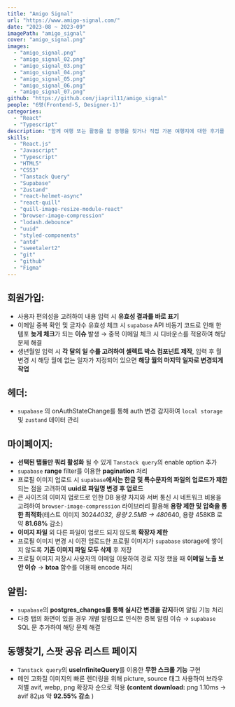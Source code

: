 ```yaml
---
title: "Amigo Signal"
url: "https://www.amigo-signal.com/"
date: "2023-08 ~ 2023-09"
imagePath: "amigo_signal"
cover: "amigo_signal.png"
images:
  - "amigo_signal.png"
  - "amigo_signal_02.png"
  - "amigo_signal_03.png"
  - "amigo_signal_04.png"
  - "amigo_signal_05.png"
  - "amigo_signal_06.png"
  - "amigo_signal_07.png"
github: "https://github.com/jiapril11/amigo_signal"
people: "6명(Frontend-5, Designer-1)"
categories:
  - "React"
  - "Typescript"
description: "함께 여행 또는 활동을 할 동행을 찾거나 직접 가본 여행지에 대한 후기를 공유할 수 있는 반응형 사이트"
skills:
  - "React.js"
  - "Javascript"
  - "Typescript"
  - "HTML5"
  - "CSS3"
  - "Tanstack Query"
  - "Supabase"
  - "Zustand"
  - "react-helmet-async"
  - "react-quill"
  - "quill-image-resize-module-react"
  - "browser-image-compression"
  - "lodash.debounce"
  - "uuid"
  - "styled-components"
  - "antd"
  - "sweetalert2"
  - "git"
  - "github"
  - "Figma"
---
```


## 회원가입:

- 사용자 편의성을 고려하여 내용 입력 시 **유효성 결과를 바로 표기**
- 이메일 중복 확인 및 글자수 유효성 체크 시 `supabase` API 비동기 코드로 인해 한 템포 **늦게 체크**가 되는 **이슈** 발생 → 중복 이메일 체크 시 디바운스를 적용하여 해당 문제 해결
- 생년월일 입력 시 **각 달의 일 수를 고려하여 셀렉트 박스 컴포넌트 제작**, 입력 후 월 변경 시 해당 월에 없는 일자가 지정되어 있으면 **해당 월의 마지막 일자로 변경되게 작업**

## 헤더:

- `supabase` 의 onAuthStateChange를 통해 auth 변경 감지하여 `local storage` 및 `zustand` 데이터 관리

## 마이페이지:

- **선택된 탭들만 쿼리 활성화** 될 수 있게 `Tanstack query`의 enable option 추가
- `supabase` **range** filter를 이용한 **pagination** 처리
- 프로필 이미지 업로드 시 `supabase`**에서는 한글 및 특수문자의 파일의 업로드가 제한**되는 점을 고려하여 **uuid로 파일명 변경 후 업로드**
- 큰 사이즈의 이미지 업로드로 인한 DB 용량 차지와 서버 통신 시 네트워크 비용을 고려하여 `browser-image-compression` 라이브러리 활용해 **용량 제한 및 압축을 통한 최적화**(테스트 이미지 3024*4032, 용량 2.5MB → 480*640, 용량 458KB 로 약 **81.68%** 감소)
- **이미지 파일** 외 다른 파일이 업로드 되지 않도록 **확장자 제한**
- 프로필 이미지 변경 시 이전 업로드한 프로필 이미지가 `supabase` storage에 쌓이지 않도록 **기존 이미지 파일 모두 삭제** 후 저장
- 프로필 이미지 저장시 사용자의 이메일 이용하여 경로 지정 했을 때 **이메일 노출 보안 이슈** → **btoa** 함수를 이용해 encode 처리

## 알림:

- `supabase`의 **postgres_changes를 통해 실시간 변경을 감지**하여 알림 기능 처리
- 다중 탭의 화면이 있을 경우 개별 알림으로 인식한 중복 알림 이슈 → `supabase` SQL 문 추가하여 해당 문제 해결

## 동행찾기, 스팟 공유 리스트 페이지

- `Tanstack query`의 **useInfiniteQuery**를 이용한 **무한 스크롤 기능** 구현
- 메인 고화질 이미지의 빠른 렌더링을 위해 picture, source 태그 사용하여 브라우저별 avif, webp, png 확장자 순으로 적용 **(content download:** png 1.10ms → avif 82μs 약 **92.55% 감소** )
